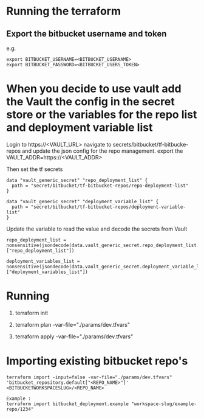 
# Running the terraform

## Export the bitbucket username and token
e.g. 
```
export BITBUCKET_USERNAME=<BITBUCKET_USERNAME>
export BITBUCKET_PASSWORD=<BITBUCKET_USERS_TOKEN>
```


# When you decide to use vault add the Vault the config in the secret store or the variables for the repo list and deployment variable list

Login to https://<VAULT_URL> navigate to secrets/bitbucket/tf-bitbucke-repos and update the json config for the repo management.
export the VAULT_ADDR=https://<VAULT_ADDR>

Then set the tf secrets
```
data "vault_generic_secret" "repo_deployment_list" {
  path = "secret/bitbucket/tf-bitbucket-repos/repo-deployment-list"
}

data "vault_generic_secret" "deployment_variable_list" {
  path = "secret/bitbucket/tf-bitbucket-repos/deployment-variable-list"
}
```

Update the variable to read the value and decode the secrets from Vault
```
repo_deployment_list = nonsensitive(jsondecode(data.vault_generic_secret.repo_deployment_list.data_json)["repo_deployment_list"])

deployment_variables_list = nonsensitive(jsondecode(data.vault_generic_secret.deployment_variable_list.data_json)["deployment_variables_list"])
```

# Running

1) terraform init

2) terraform plan -var-file="./params/dev.tfvars"

3) terraform apply -var-file="./params/dev.tfvars"


# Importing existing bitbucket repo's

```
terraform import -input=false -var-file="./params/dev.tfvars" 'bitbucket_repository.default["<REPO_NAME>"]' <BITBUCKETWORKSPACESLUG>/<REPO_NAME>
```

```
Example : 
terraform import bitbucket_deployment.example "workspace-slug/example-repo/1234"
```